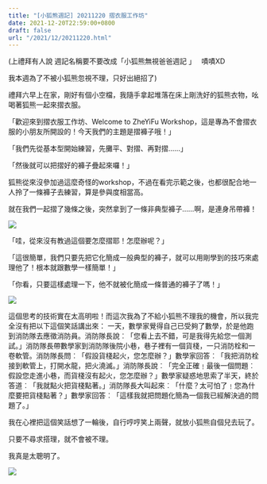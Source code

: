 ```yaml
---
title: "[小狐熊週記] 20211220 摺衣服工作坊"
date: 2021-12-20T22:59:00+0800
draft: false
url: "/2021/12/20211220.html"
---
```


(上禮拜有人說 週記名稱要不要改成「小狐熊無視爸爸週記 」   嘖嘖XD  

我本週為了不被小狐熊忽視不理，只好出絕招了)




禮拜六早上在家，剛好有個小空檔，我隨手拿起堆落在床上剛洗好的狐熊衣物，吆喝著狐熊一起來摺衣服。

「歡迎來到摺衣服工作坊、Welcome to ZheYiFu Workshop，這是專為不會摺衣服的小朋友所開設的！今天我們的主題是摺褲子哦！」

「我們先從基本型開始練習，先攤平、對摺、再對摺……」

「然後就可以把摺好的褲子疊起來囉！」




狐熊從來沒參加過這麼奇怪的workshop，不過在看完示範之後，也都很配合地一人拎了一條褲子去練習，算是參與度相當高。

就在我們一起摺了幾條之後，突然拿到了一條非典型褲子……啊，是連身吊帶褲！



![]($https://blogger.googleusercontent.com/img/b/R29vZ2xl/AVvXsEj4kqAQfAj_lHTvbNMfhfdpf2iXHzWIHsi1Ow2XVFX5q5kujNTiuUJl79tLcLRk4gHISyUbYZzQw_WLdY1EqA5JBS9Y6MA1zVjay_wNYaNT4Ho0rd1324U8fCzj7tjtKhhVegccWkaUwzk/w225-h400/image.png)



「哇，從來沒有教過這個要怎麼摺耶！怎麼辦呢？」

「這很簡單，我們只要先把它化簡成一般典型的褲子，就可以用剛學到的技巧來處理他了！根本就跟數學一樣簡單！」

「你看，只要這樣處理一下，他不就被化簡成一條普通的褲子了嗎！」



![]($https://blogger.googleusercontent.com/img/b/R29vZ2xl/AVvXsEig4jcXsVdwoXCW_5QIt0VHWavsKty7kORK9DmjE79-47E0CuLVEJCBZ4HgyksOYNLO1wEhO-liFNrCmYzVj-QDfV0FMD21AcxQPOIni5WIreyq1Sd_FCJN2xye0L2kOC669VhWMkRJU8s/w225-h400/image.png)


這個思考的技術實在太高明啦！而這次我為了不給小狐熊不理我的機會，所以我完全沒有把以下這個笑話講出來：
一天，數學家覺得自己已受夠了數學，於是他跑到消防隊去應徵消防員。消防隊長說︰「您看上去不錯，可是我得先給您一個測試。」消防隊長帶數學家到消防隊後院小巷，巷子裡有一個貨棧，一只消防栓和一卷軟管。消防隊長問︰「假設貨棧起火，您怎麼辦？」數學家回答︰「我把消防栓接到軟管上，打開水龍，把火澆滅。」消防隊長說︰「完全正確﹗最後一個問題︰假設您走進小巷，而貨棧沒有起火，您怎麼辦？」數學家疑惑地思索了半天，終於答道︰「我就點火把貨棧點著。」消防隊長大叫起來︰「什麼？太可怕了﹗您為什麼要把貨棧點著？」數學家回答︰「這樣我就把問題化簡為一個我已經解決過的問題了。」

我在心裡把這個笑話想了一輪後，自行哼哼笑上兩聲，就放小狐熊自個兒去玩了。




只要不尋求搭理，就不會被不理。

我真是太聰明了。

![]($https://blogger.googleusercontent.com/img/b/R29vZ2xl/AVvXsEgcW5DSChDYQPm9ze6gyVVUnImB0R7luUf_Q2lQF9JCAH3IshpAVysDnAf_xMYwVIIssWS_oCcXdjlQ_CkO2T-KupA_anbto-X5aYggOPAO7V3s8ugwH5svKVKUG1B2S1Cma8d0pZnnrNY/)





